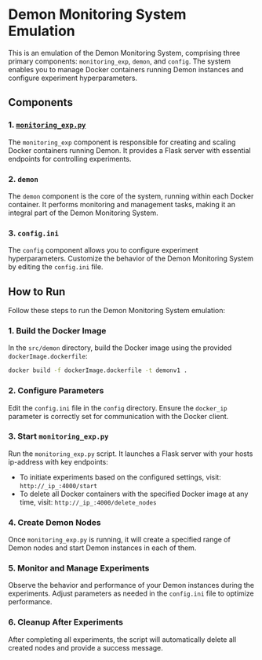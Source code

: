 # Demon Monitoring System Emulation

This is an emulation of the Demon Monitoring System, comprising three primary components: `monitoring_exp`, `demon`, and `config`. The system enables you to manage Docker containers running Demon instances and configure experiment hyperparameters.

## Components

### 1. [`monitoring_exp.py`](`experiments/emulation-exp/monitoring_exp.py`)

The `monitoring_exp` component is responsible for creating and scaling Docker containers running Demon. It provides a Flask server with essential endpoints for controlling experiments.

### 2. `demon`

The `demon` component is the core of the system, running within each Docker container. It performs monitoring and management tasks, making it an integral part of the Demon Monitoring System.

### 3. `config.ini`

The `config` component allows you to configure experiment hyperparameters. Customize the behavior of the Demon Monitoring System by editing the `config.ini` file.

## How to Run

Follow these steps to run the Demon Monitoring System emulation:

### 1. Build the Docker Image

In the `src/demon` directory, build the Docker image using the provided `dockerImage.dockerfile`:
    
   ```bash
docker build -f dockerImage.dockerfile -t demonv1 .
```

### 2. Configure Parameters

Edit the `config.ini` file in the `config` directory. Ensure the `docker_ip` parameter is correctly set for communication with the Docker client.

### 3. Start `monitoring_exp.py`

Run the `monitoring_exp.py` script. It launches a Flask server with your hosts ip-address with key endpoints:

- To initiate experiments based on the configured settings, visit: `http://_ip_:4000/start`
- To delete all Docker containers with the specified Docker image at any time, visit: `http://_ip_:4000/delete_nodes`

### 4. Create Demon Nodes

Once `monitoring_exp.py` is running, it will create a specified range of Demon nodes and start Demon instances in each of them.

### 5. Monitor and Manage Experiments

Observe the behavior and performance of your Demon instances during the experiments. Adjust parameters as needed in the `config.ini` file to optimize performance.

### 6. Cleanup After Experiments

After completing all experiments, the script will automatically delete all created nodes and provide a success message.
